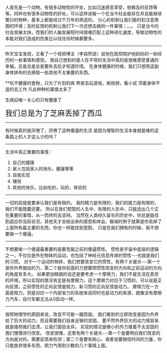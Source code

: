 人首先是一个动物，有很多动物性的坏处，比如沉迷感官享受，依赖及时反馈等等。同样也有很多动物性的好处，可以这样说每一个在当今社会能存在并且能继续繁衍的物种，基本上都是经过千万年的筛选的。
分心的机制让我们能时刻注意周围的环境；及时反馈的机制让我们下一次还想去做同一件事情；。。。
只是当今的社会发展太快，而我们的人脑发展短时间很难匹配上这种进化速度，导致动物性的本能对我们造成的伤害比以往任何时候都要多。
***
昨天宝宝发烧，又看了一个视频博主（李自然说）说他在医院陪护他妈妈的一些经历的一些事情和感受。
我自己想到的是人在平常的生活中真的是很难感受普通的幸福，总是总是总是要失去后才知道珍惜。
在身体健康的时候，我们只想用这副身体拼命的去换取一些其他不太重要的东西。

**吃不健康的食物，只为了片刻的爽
熬夜去玩游戏，刷视频，看小说
顶着身体不适的去工作
凡此种种的事情太多了

生病后唯一关心的只有健康了

 <font size= "5">我们总是为了芝麻丢掉了西瓜</font>

***
有时候真的是厌倦了，厌倦了这种傻逼的生活
是因为理智的生活本身就是难的这条路上的人才这么少的吗？

***

生活中真正重要的事情：
1. 自己的健康
2. 家人包括家人的快乐，健康等等
3. 自我实现
4. 赚钱
5. 其他的快乐。比如吃的，玩的，体验的

***
一切的前提是要承认我们是有限的。
我的精力是有限的，我们的能力是有限的，我们不能既要还要。
所以在我们短暂的人生中，有限的人生中，只能选出几个正在重要的事情，从一而终的去坚持。
当然在人类经久留长的历史中，你总是能找到适应你当前状况，其他天才总结出来的感受和体会。极端的例子就算是你丢掉了上面所有最主要的东西，你也一样能找到宽慰。
只是在我们拥有的时候，我不想要做一个傻逼。

***
不想要做一个傻逼最重要的是要克服之前的傻逼惯性。
惯性是宇宙中底层的逻辑之一，不仅仅是外在物体的运动，也包括了神经元信息传递的惯性---也就是我们的习惯。
对于一个运动的物体，我们想要改变它的惯性，有两个关键点---第一个是你外界施加的力，第二个是你前面的力想要把惯性改变的方向和之前运动的方向的角度有多大。
如果更加精细的说还是要考虑一个摩擦力，我们不是生活在真空的环境，所以实现的情况肯定是有摩擦力。这个摩擦力对应于习惯的，可以说是正向反馈。之前惯性的正向反馈是阻力，新习惯的正向反馈是动力。
摩擦力在一方面是阻力，但是对应一个内部发力的系统来说同时也是动力的来源，就像没有摩擦力汽车，自行车都无法从0启动一样。

***
按照物理学的原因来说，改变不可能一蹴而就。
我们看到的立即改变是因为外界给了巨大的动力，而且需要我们自身足够的坚固。
要不然外界巨大的动力很容易就直接把我们击溃，让我们面目全非。
实现的情况是微小的外力推着不太坚固的我们慢慢进行改变。
改变很慢，这里有两个关键点---第一个是要明白我们改变的方向是对的，需要反馈来检测；第二个是要有耐心，或者说要相信时间的力量，你只能放弃很多东西，把力气用到少数的几个事情上面。
